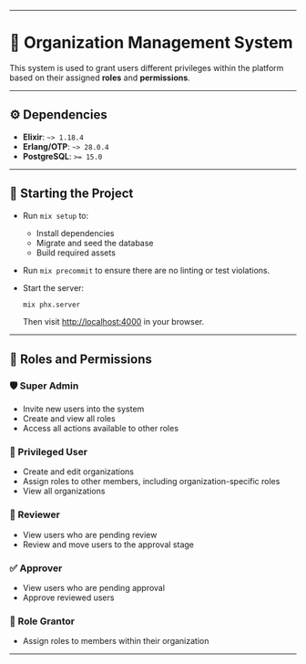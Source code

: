 
---

# 🏢 Organization Management System

This system is used to grant users different privileges within the platform based on their assigned **roles** and **permissions**.

---

## ⚙️ Dependencies

* **Elixir**: `~> 1.18.4`
* **Erlang/OTP**: `~> 28.0.4`
* **PostgreSQL**: `>= 15.0`

---

## 🚀 Starting the Project

* Run `mix setup` to:

  * Install dependencies
  * Migrate and seed the database
  * Build required assets

* Run `mix precommit` to ensure there are no linting or test violations.

* Start the server:

  ```bash
  mix phx.server
  ```

  Then visit [http://localhost:4000](http://localhost:4000) in your browser.

---

## 👥 Roles and Permissions

### 🛡️ Super Admin

* Invite new users into the system
* Create and view all roles
* Access all actions available to other roles

### 🏢 Privileged User

* Create and edit organizations
* Assign roles to other members, including organization-specific roles
* View all organizations

### 👀 Reviewer

* View users who are pending review
* Review and move users to the approval stage

### ✅ Approver

* View users who are pending approval
* Approve reviewed users

### 🔑 Role Grantor

* Assign roles to members within their organization

---


